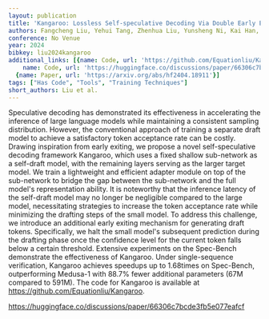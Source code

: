 ```yaml
---
layout: publication
title: 'Kangaroo: Lossless Self-speculative Decoding Via Double Early Exiting'
authors: Fangcheng Liu, Yehui Tang, Zhenhua Liu, Yunsheng Ni, Kai Han, Yunhe Wang
conference: No Venue
year: 2024
bibkey: liu2024kangaroo
additional_links: [{name: Code, url: 'https://github.com/Equationliu/Kangaroo'}, {
    name: Code, url: 'https://huggingface.co/discussions/paper/66306c7bcde3fb5e077eafcf'},
  {name: Paper, url: 'https://arxiv.org/abs/hf2404.18911'}]
tags: ["Has Code", "Tools", "Training Techniques"]
short_authors: Liu et al.
---
```

Speculative decoding has demonstrated its effectiveness in accelerating the inference of large language models while maintaining a consistent sampling distribution. However, the conventional approach of training a separate draft model to achieve a satisfactory token acceptance rate can be costly. Drawing inspiration from early exiting, we propose a novel self-speculative decoding framework Kangaroo, which uses a fixed shallow sub-network as a self-draft model, with the remaining layers serving as the larger target model. We train a lightweight and efficient adapter module on top of the sub-network to bridge the gap between the sub-network and the full model's representation ability. It is noteworthy that the inference latency of the self-draft model may no longer be negligible compared to the large model, necessitating strategies to increase the token acceptance rate while minimizing the drafting steps of the small model. To address this challenge, we introduce an additional early exiting mechanism for generating draft tokens. Specifically, we halt the small model's subsequent prediction during the drafting phase once the confidence level for the current token falls below a certain threshold. Extensive experiments on the Spec-Bench demonstrate the effectiveness of Kangaroo. Under single-sequence verification, Kangaroo achieves speedups up to 1.68times on Spec-Bench, outperforming Medusa-1 with 88.7% fewer additional parameters (67M compared to 591M). The code for Kangaroo is available at https://github.com/Equationliu/Kangaroo.

https://huggingface.co/discussions/paper/66306c7bcde3fb5e077eafcf